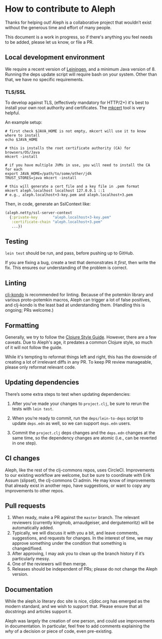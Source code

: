 # How to contribute to Aleph

Thanks for helping out! Aleph is a collaborative project that wouldn’t exist without the generous time and effort of many people.

This document is a work in progress, so if there's anything you feel needs to be added, please let us know, or file a PR.

## Local development environment

We require a recent version of [Leiningen](https://leiningen.org/), and a minimum Java version of 8. Running the deps update script will require bash on your system. Other than that, we have no specific requirements.

### TLS/SSL

To develop against TLS, (effectively mandatory for HTTP/2+) it's best to install your own root authority and certificates. The [mkcert](https://github.com/FiloSottile/mkcert) tool is very helpful. 

An example setup:
```shell
# first check $JAVA_HOME is not empty, mkcert will use it to know where to install
echo $JAVA_HOME

# this is installs the root certificate authority (CA) for browsers/OS/Java
mkcert -install 

# if you have multiple JVMs in use, you will need to install the CA for each
export JAVA_HOME=/path/to/some/other/jdk
TRUST_STORES=java mkcert -install

# this will generate a cert file and a key file in .pem format
mkcert aleph.localhost localhost 127.0.0.1 ::1
# e.g., aleph.localhost+3-key.pem and aleph.localhost+3.pem
```

Then, in code, generate an SslContext like:

```clojure
(aleph.netty/ssl-server-context
  {:private-key       "aleph.localhost+3-key.pem"
   :certificate-chain "aleph.localhost+3.pem"
   ...})
```

## Testing

`lein test` should be run, and pass, before pushing up to GitHub.

If you are fixing a bug, create a test that demonstrates it _first_, then write the fix. This ensures our understanding of the problem is correct.

## Linting

[clj-kondo](https://github.com/clj-kondo/clj-kondo) is recommended for linting. Because of the potemkin library and various proto-potemkin macros, Aleph can trigger a lot of false positives, and clj-kondo is the least bad at understanding them. (Handling this is ongoing; PRs welcome.) 

## Formatting

Generally, we try to follow the [Clojure Style Guide](https://guide.clojure.style/). However, there are a few caveats. Due to Aleph's age, it predates a common Clojure style, so much of it will not follow the guide. 

While it's tempting to reformat things left and right, this has the downside of creating a lot of irrelevant diffs in any PR. To keep PR review manageable, please only reformat relevant code.

## Updating dependencies

There’s some extra steps to test when updating dependencies:

1. After you've made your changes to `project.clj`, be sure to rerun the tests with `lein test`.

2. When you’re ready to commit, run the `deps/lein-to-deps` script to update `deps.edn` as well, so we can support `deps.edn` users. 

3. Commit the `project.clj` deps changes and the `deps.edn` changes at the same time, so the dependency changes are atomic (i.e., can be reverted in one step).

## CI changes

Aleph, like the rest of the clj-commons repos, uses CircleCI. Improvements to our existing workflow are welcome, but be sure to coordinate with Erik Assum (slipset), the clj-commons CI admin. He may know of improvements that already exist in another repo, have suggestions, or want to copy any improvements to other repos.

## Pull requests

1. When ready, make a PR against the `master` branch. The relevant reviewers (currently kingmob, arnaudgeiser, and dergutemoritz) will be automatically added.
2. Typically, we will discuss it with you a bit, and leave comments, suggestions, and requests for changes. In the interest of time, we may approve something under the condition that something is changed/fixed.
3. After approving, I may ask you to clean up the branch history if it’s particularly messy.
4. One of the reviewers will then merge.
5. Releases should be independent of PRs; please do not change the Aleph version.

## Documentation

While the aleph.io literary doc site is nice, cljdoc.org has emerged as the modern standard, and we wish to support that. Please ensure that all docstrings and articles support it.

Aleph was largely the creation of one person, and could use improvements in documentation. In particular, feel free to add comments explaining the _why_ of a decision or piece of code, even pre-existing.
